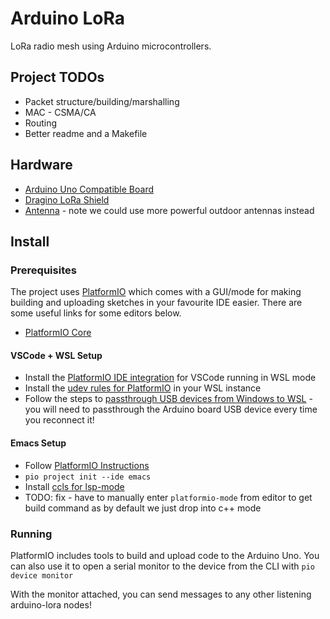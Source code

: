 # Arduino LoRa

LoRa radio mesh using Arduino microcontrollers.

## Project TODOs

* Packet structure/building/marshalling
* MAC - CSMA/CA
* Routing
* Better readme and a Makefile

## Hardware

* [Arduino Uno Compatible Board](https://www.amazon.co.uk/ELEGOO-Arduino-Arduino-Compatible-Transfer-Operation/dp/B09JWFTZ2V/ref=sr_1_3?crid=GYB1ZQYGWVF5&keywords=elegoo+uno&qid=1681422688&sprefix=elegoo+uno%2Caps%2C118&sr=8-3)
* [Dragino LoRa Shield](https://uk.robotshop.com/products/dragino-lora-transceiver-shield)
* [Antenna](https://www.amazon.co.uk/Paradar-LoraWAN-connector-aviation-Software-Black/dp/B08WJ9LRMB/ref=sr_1_5?crid=3KH3CZ8KLQY80&keywords=lora+868+antenna&qid=1681423398&sprefix=lora+868+antenna%2Caps%2C95&sr=8-5) - note we could use more powerful outdoor antennas instead

## Install

### Prerequisites

The project uses [PlatformIO](https://docs.platformio.org/en/latest/integration/ide/index.html) which comes with a GUI/mode for making building and uploading sketches in your favourite IDE easier. There are some useful links for some editors below.

* [PlatformIO Core](https://docs.platformio.org/en/latest/core/index.html#piocore)

#### VSCode + WSL Setup

* Install the [PlatformIO IDE integration](https://docs.platformio.org/en/latest/integration/ide/vscode.html) for VSCode running in WSL mode
* Install the [udev rules for PlatformIO](https://docs.platformio.org/en/stable//core/installation/udev-rules.html) in your WSL instance
* Follow the steps to [passthrough USB devices from Windows to WSL](https://learn.microsoft.com/en-us/windows/wsl/connect-usb) - you will need to passthrough the Arduino board USB device every time you reconnect it!

#### Emacs Setup

* Follow [PlatformIO Instructions](https://docs.platformio.org/en/latest/integration/ide/emacs.html#integration)
* `pio project init --ide emacs`
* Install [ccls for lsp-mode](https://emacs-lsp.github.io/lsp-mode/page/lsp-ccls/)
* TODO: fix - have to manually enter `platformio-mode` from editor to get build command as by default we just drop into c++ mode

### Running

PlatformIO includes tools to build and upload code to the Arduino Uno. You can also use it to open a serial monitor to the device from the CLI with `pio device monitor` 

With the monitor attached, you can send messages to any other listening arduino-lora nodes!
